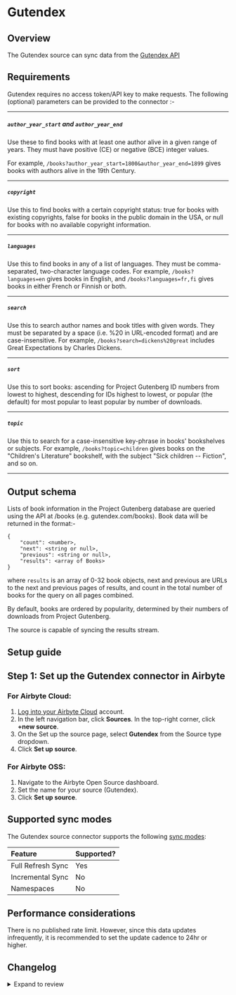 # Gutendex

## Overview

The Gutendex source can sync data from the [Gutendex API](https://gutendex.com/)

## Requirements

Gutendex requires no access token/API key to make requests.
The following (optional) parameters can be provided to the connector :-

---

##### `author_year_start` and `author_year_end`

Use these to find books with at least one author alive in a given range of years. They must have positive (CE) or negative (BCE) integer values.

For example, `/books?author_year_start=1800&author_year_end=1899` gives books with authors alive in the 19th Century.

---

##### `copyright`

Use this to find books with a certain copyright status: true for books with existing copyrights, false for books in the public domain in the USA, or null for books with no available copyright information.

---

##### `languages`

Use this to find books in any of a list of languages. They must be comma-separated, two-character language codes. For example, `/books?languages=en` gives books in English, and `/books?languages=fr,fi` gives books in either French or Finnish or both.

---

##### `search`

Use this to search author names and book titles with given words. They must be separated by a space (i.e. %20 in URL-encoded format) and are case-insensitive. For example, `/books?search=dickens%20great` includes Great Expectations by Charles Dickens.

---

##### `sort`

Use this to sort books: ascending for Project Gutenberg ID numbers from lowest to highest, descending for IDs highest to lowest, or popular (the default) for most popular to least popular by number of downloads.

---

##### `topic`

Use this to search for a case-insensitive key-phrase in books' bookshelves or subjects. For example, `/books?topic=children` gives books on the "Children's Literature" bookshelf, with the subject "Sick children -- Fiction", and so on.

---

## Output schema

Lists of book information in the Project Gutenberg database are queried using the API at /books (e.g. gutendex.com/books). Book data will be returned in the format:-

```
{
    "count": <number>,
    "next": <string or null>,
    "previous": <string or null>,
    "results": <array of Books>
}
```

where `results` is an array of 0-32 book objects, next and previous are URLs to the next and previous pages of results, and count in the total number of books for the query on all pages combined.

By default, books are ordered by popularity, determined by their numbers of downloads from Project Gutenberg.

The source is capable of syncing the results stream.

## Setup guide

## Step 1: Set up the Gutendex connector in Airbyte

### For Airbyte Cloud:

1. [Log into your Airbyte Cloud](https://cloud.airbyte.com/workspaces) account.
2. In the left navigation bar, click **Sources**. In the top-right corner, click **+new source**.
3. On the Set up the source page, select **Gutendex** from the Source type dropdown.
4. Click **Set up source**.

### For Airbyte OSS:

1. Navigate to the Airbyte Open Source dashboard.
2. Set the name for your source (Gutendex).
3. Click **Set up source**.

## Supported sync modes

The Gutendex source connector supports the following [sync modes](https://docs.airbyte.com/cloud/core-concepts#connection-sync-modes):

| Feature           | Supported? |
| :---------------- | :--------- |
| Full Refresh Sync | Yes        |
| Incremental Sync  | No         |
| Namespaces        | No         |

## Performance considerations

There is no published rate limit. However, since this data updates infrequently, it is recommended to set the update cadence to 24hr or higher.

## Changelog

<details>
  <summary>Expand to review</summary>

| Version | Date       | Pull Request                                              | Subject                                     |
| :------ |:-----------| :-------------------------------------------------------- |:--------------------------------------------|
| 0.2.13 | 2025-07-26 | [61141](https://github.com/airbytehq/airbyte/pull/61141) | Update dependencies |
| 0.2.12 | 2025-05-24 | [60673](https://github.com/airbytehq/airbyte/pull/60673) | Update dependencies |
| 0.2.11 | 2025-05-10 | [59245](https://github.com/airbytehq/airbyte/pull/59245) | Update dependencies |
| 0.2.10 | 2025-04-26 | [58752](https://github.com/airbytehq/airbyte/pull/58752) | Update dependencies |
| 0.2.9 | 2025-04-19 | [58168](https://github.com/airbytehq/airbyte/pull/58168) | Update dependencies |
| 0.2.8 | 2025-04-12 | [57706](https://github.com/airbytehq/airbyte/pull/57706) | Update dependencies |
| 0.2.7 | 2025-04-05 | [57046](https://github.com/airbytehq/airbyte/pull/57046) | Update dependencies |
| 0.2.6 | 2025-03-29 | [56636](https://github.com/airbytehq/airbyte/pull/56636) | Update dependencies |
| 0.2.5 | 2025-03-22 | [56003](https://github.com/airbytehq/airbyte/pull/56003) | Update dependencies |
| 0.2.4 | 2025-03-08 | [55442](https://github.com/airbytehq/airbyte/pull/55442) | Update dependencies |
| 0.2.3 | 2025-03-01 | [54754](https://github.com/airbytehq/airbyte/pull/54754) | Update dependencies |
| 0.2.2 | 2025-02-22 | [54345](https://github.com/airbytehq/airbyte/pull/54345) | Update dependencies |
| 0.2.1 | 2025-02-15 | [48316](https://github.com/airbytehq/airbyte/pull/48316) | Update dependencies |
| 0.2.0 | 2024-08-23 | [44617](https://github.com/airbytehq/airbyte/pull/44617) | Refactor connector to manifest-only format |
| 0.1.15 | 2024-08-17 | [44264](https://github.com/airbytehq/airbyte/pull/44264) | Update dependencies |
| 0.1.14 | 2024-08-12 | [43924](https://github.com/airbytehq/airbyte/pull/43924) | Update dependencies |
| 0.1.13 | 2024-08-10 | [43562](https://github.com/airbytehq/airbyte/pull/43562) | Update dependencies |
| 0.1.12 | 2024-08-03 | [43258](https://github.com/airbytehq/airbyte/pull/43258) | Update dependencies |
| 0.1.11 | 2024-07-27 | [42701](https://github.com/airbytehq/airbyte/pull/42701) | Update dependencies |
| 0.1.10 | 2024-07-20 | [42278](https://github.com/airbytehq/airbyte/pull/42278) | Update dependencies |
| 0.1.9 | 2024-07-13 | [41827](https://github.com/airbytehq/airbyte/pull/41827) | Update dependencies |
| 0.1.8 | 2024-07-10 | [41507](https://github.com/airbytehq/airbyte/pull/41507) | Update dependencies |
| 0.1.7 | 2024-07-09 | [41244](https://github.com/airbytehq/airbyte/pull/41244) | Update dependencies |
| 0.1.6 | 2024-07-06 | [40823](https://github.com/airbytehq/airbyte/pull/40823) | Update dependencies |
| 0.1.5 | 2024-06-25 | [40394](https://github.com/airbytehq/airbyte/pull/40394) | Update dependencies |
| 0.1.4 | 2024-06-23 | [39924](https://github.com/airbytehq/airbyte/pull/39924) | Update dependencies |
| 0.1.3 | 2024-06-15 | [39509](https://github.com/airbytehq/airbyte/pull/39509) | Make connector compatible with Builder |
| 0.1.2 | 2024-06-04 | [39017](https://github.com/airbytehq/airbyte/pull/39017) | [autopull] Upgrade base image to v1.2.1 |
| 0.1.1 | 2024-05-21 | [38509](https://github.com/airbytehq/airbyte/pull/38509) | [autopull] base image + poetry + up_to_date |
| 0.1.0   | 2022-10-17 | [#18075](https://github.com/airbytehq/airbyte/pull/18075) | 🎉 New Source: Gutendex API [low-code CDK]  |

</details>
